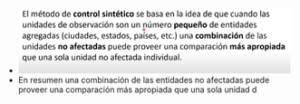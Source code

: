 - ![image.png](../assets/image_1644030245973_0.png)
- En resumen una combinación de  las entidades no afectadas puede proveer una comparación más  apropiada que una sola unidad d